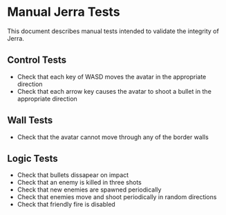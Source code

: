 # Manual Jerra Tests

This document describes manual tests intended to validate the integrity of Jerra.

## Control Tests

- Check that each key of WASD moves the avatar in the appropriate direction
- Check that each arrow key causes the avatar to shoot a bullet in the appropriate direction

## Wall Tests

- Check that the avatar cannot move through any of the border walls

## Logic Tests

- Check that bullets dissapear on impact
- Check that an enemy is killed in three shots
- Check that new enemies are spawned periodically
- Check that enemies move and shoot periodically in random directions
- Check that friendly fire is disabled
